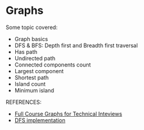 # Graphs
Some topic covered:

- Graph basics
- DFS & BFS: Depth first and Breadth first traversal
- Has path
- Undirected path
- Connected components count
- Largest component
- Shortest path
- Island count
- Minimum island


REFERENCES:
- [Full Course Graphs for Technical Inteviews](https://www.youtube.com/watch?v=tWVWeAqZ0WU&t=694s)
- [DFS implementation](https://favtutor.com/blogs/depth-first-search-java)
